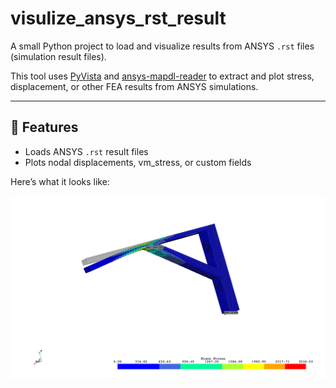 # visulize_ansys_rst_result

A small Python project to load and visualize results from ANSYS `.rst` files (simulation result files).

This tool uses [PyVista](https://github.com/pyvista/pyvista) and [ansys-mapdl-reader](https://github.com/pyansys/ansys-mapdl-reader) to extract and plot stress, displacement, or other FEA results from ANSYS simulations.

---

## 🚀 Features
- Loads ANSYS `.rst` result files
- Plots nodal displacements, vm_stress, or custom fields

Here’s what it looks like:

![Deformed mesh plot](examples/2.png)
